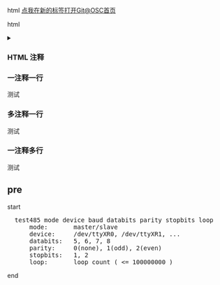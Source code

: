 html <a href="http://git.oschina.net/" tartget="_blank">点我在新的标签打开Git@OSC首页</a>

html <details> <summary> </summary> </details>

### HTML 注释

### 一注释一行

<!-- 注释 -->
<!-- 注释 -->

测试

<!-- 注释 -->

### 多注释一行

<!-- 注释 --><!-- 注释 -->
测试
<!-- 注释 -->

### 一注释多行

<!--

注释

-->

测试

<!--

注释

-->

## pre

start
<pre>
  test485 mode device baud databits parity stopbits loop
      mode:       master/slave
      device:     /dev/ttyXR0, /dev/ttyXR1, ...
      databits:   5, 6, 7, 8
      parity:     0(none), 1(odd), 2(even)
      stopbits:   1, 2
      loop:       loop count ( <= 100000000 )
</pre>
end
